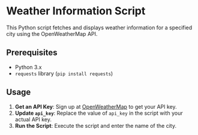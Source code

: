 # Weather Information Script

This Python script fetches and displays weather information for a specified city using the OpenWeatherMap API.

## Prerequisites

- Python 3.x
- `requests` library (`pip install requests`)

## Usage

1. **Get an API Key**: Sign up at [OpenWeatherMap](https://openweathermap.org/api) to get your API key.
2. **Update `api_key`**: Replace the value of `api_key` in the script with your actual API key.
3. **Run the Script**: Execute the script and enter the name of the city.

